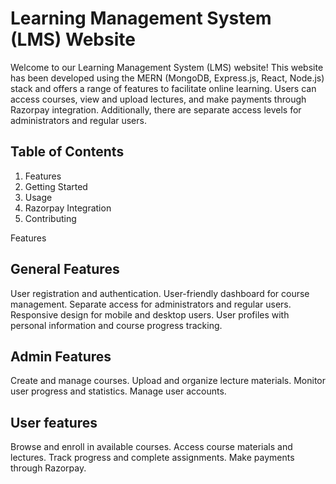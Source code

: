 # Learning Management System (LMS) Website
Welcome to our Learning Management System (LMS) website! This website has been developed using the MERN (MongoDB, Express.js, React, Node.js) stack and offers a range of features to facilitate online learning. Users can access courses, view and upload lectures, and make payments through Razorpay integration. Additionally, there are separate access levels for administrators and regular users.

## Table of Contents
1. Features
2. Getting Started
3. Usage
4. Razorpay Integration
5. Contributing

Features <a name="features"></a>
## General Features
User registration and authentication.
User-friendly dashboard for course management.
Separate access for administrators and regular users.
Responsive design for mobile and desktop users.
User profiles with personal information and course progress tracking.

## Admin Features
Create and manage courses.
Upload and organize lecture materials.
Monitor user progress and statistics.
Manage user accounts.

## User features
Browse and enroll in available courses.
Access course materials and lectures.
Track progress and complete assignments.
Make payments through Razorpay.
